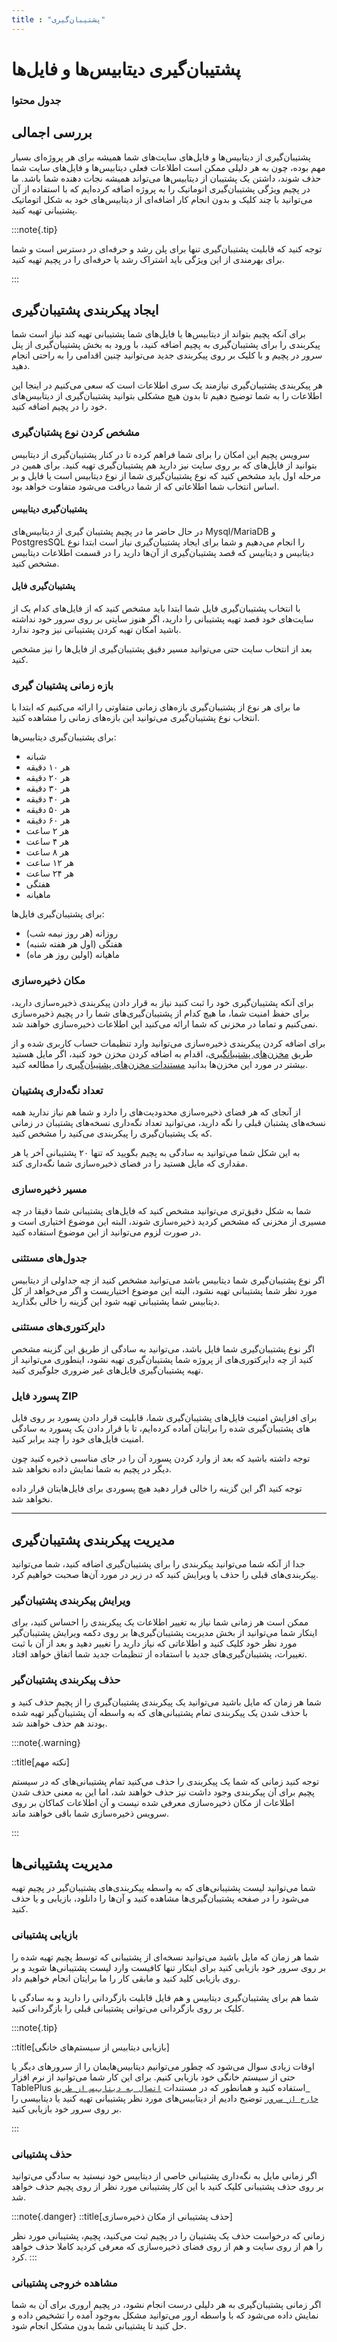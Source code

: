```yaml
---
title : "پشتیبان‌گیری"
---
```


# پشتیبان‌گیری دیتابیس‌ها و فایل‌ها


### جدول محتوا

## بررسی اجمالی

پشتیبان‌گیری از دیتابیس‌ها و فایل‌های سایت‌های شما همیشه برای هر پروژه‌ای بسیار مهم بوده، چون به هر دلیلی ممکن است اطلاعات فعلی دیتابیس‌ها و فایل‌های سایت شما حذف شوند، داشتن یک پشتیبان از دیتابیس‌ها می‌تواند همیشه نجات دهنده شما باشد. ما در پچیم ویژگی پشتیبان‌گیری اتوماتیک را به پروژه اضافه کرده‌ایم که با استفاده از آن می‌توانید با چند کلیک و بدون انجام کار اضافه‌ای از دیتابیس‌های خود به شکل اتوماتیک پشتیبانی تهیه کنید.

:::note{.tip}

توجه کنید که قابلیت پشتیبان‌گیری تنها برای پلن رشد و حرفه‌ای در دسترس است و شما برای بهرمندی از این ویژگی باید اشتراک رشد یا حرفه‌ای را در پچیم تهیه کنید.

:::

## ایجاد پیکربندی پشتیبان‌گیری
<div id="56098048706"><script type="text/JavaScript" src="https://www.aparat.com/embed/n9bsh?data[rnddiv]=56098048706&data[responsive]=yes"></script></div>


برای آنکه پچیم بتواند از دیتابیس‌ها یا فایل‌های شما پشتیبانی تهیه کند نیاز است شما پیکربندی را برای پشتیبان‌گیری به پچیم اضافه کنید، با ورود به بخش پشتیبان‌گیری از پنل سرور در پچیم و با کلیک بر روی پیکربندی جدید می‌توانید چنین اقدامی را به راحتی انجام دهید.

هر پیکربندی پشتیبان‌گیری نیازمند یک سری اطلاعات است که سعی می‌کنیم در اینجا این اطلاعات را به شما توضیح دهیم تا بدون هیچ مشکلی بتوانید پشتیبان‌گیری از دیتابیس‌های خود را در پچیم اضافه کنید.

### مشخص کردن نوع پشتبان‌گیری

سرویس پچیم این امکان را برای شما فراهم کرده تا در کنار پشتیبان‌گیری از دیتابیس بتوانید از فایل‌های که بر روی سایت نیز دارید هم پشتیبان‌گیری تهیه کنید. برای همین در مرحله اول باید مشخص کنید که نوع پشتیبان‌گیری شما از نوع دیتابیس است یا فایل و بر اساس انتخاب شما اطلاعاتی که از شما دریافت می‌شود متفاوت خواهد بود.

#### پشتیبان‌گیری دیتابیس

در حال حاضر ما در پچیم پشتیبان گیری از دیتابیس‌های Mysql/MariaDB و PostgresSQL را انجام می‌دهیم و شما برای ایجاد پشتیبان‌گیری نیاز است ابتدا نوع دیتابیس و دیتابیس‌ که قصد پشتیبان‌گیری از آن‌ها دارید را در قسمت اطلاعات دیتابیس مشخص کنید.

#### پشتیبان‌گیری فایل

با انتخاب پشتیبان‌گیری فایل شما ابتدا باید مشخص کنید که از فایل‌های کدام یک از سایت‌های خود قصد تهیه پشتیبانی را دارید، اگر هنوز سایتی بر روی سرور خود نداشته باشید امکان تهیه کردن پشتیبانی نیز وجود ندارد.

بعد از انتخاب سایت حتی می‌توانید مسیر دقیق پشتیبان‌گیری از فایل‌ها را نیز مشخص کنید.

### بازه زمانی پشتیبان گیری

ما برای هر نوع از پشتیبان‌گیری بازه‌های زمانی متفاوتی را ارائه می‌کنیم که ابتدا با انتخاب نوع پشتیبان‌گیری می‌توانید این بازه‌های زمانی را مشاهده کنید.

برای پشتیبان‌گیری دیتابیس‌ها: 

- شبانه
- هر ۱۰ دقیقه
- هر ۲۰ دقیقه
- هر ۳۰ دقیقه
- هر ۴۰ دقیقه
- هر ۵۰ دقیقه
- هر ۶۰ دقیقه
- هر ۲ ساعت
- هر ۴ ساعت
- هر ۸ ساعت
- هر ۱۲ ساعت
- هر ۲۴ ساعت
- هفتگی
- ماهیانه

برای پشتیبان‌گیری فایل‌ها: 

- روزانه (هر روز نیمه شب)
- هفتگی (اول هر هفته شنبه)
- ماهیانه (اولین روز هر ماه)


### مکان ذخیره‌سازی
<div id="30628433088"><script type="text/JavaScript" src="https://www.aparat.com/embed/VuiUP?data[rnddiv]=30628433088&data[responsive]=yes"></script></div>



برای آنکه پشتیبان‌گیری خود را ثبت کنید نیاز به قرار دادن پیکربندی ذخیره‌‌سازی دارید، برای حفظ امنیت شما، ما هیچ کدام از پشتیبان‌گیری‌های شما را در پچیم ذخیره‌سازی نمی‌کنیم و تماما در مخزنی که شما ارائه می‌کنید این اطلاعات ذخیره‌سازی خواهند شد.

برای اضافه کردن پیکربندی ذخیره‌سازی می‌توانید وارد تنظیمات حساب کاربری شده و از طریق [مخزن‌های پشتیبانگیری](https://app.pachim.sh/profile/backup-configurations)، اقدام به اضافه کردن مخزن خود کنید، اگر مایل هستید بیشتر در مورد این مخزن‌ها بدانید [مستندات مخزن‌های پشتیبان‌گیری](/accounts/backup-configurations) را مطالعه کنید.

### تعداد نگه‌داری پشتیبان

از آنجای که هر فضای ذخیره‌سازی محدودیت‌های را دارد و شما هم نیاز ندارید همه نسخه‌های پشتبان قبلی را نگه دارید، می‌توانید تعداد نگه‌داری نسخه‌های پشتیبان در زمانی که یک پشتیبان‌گیری را پیکربندی می‌کنید را مشخص کنید.

به این شکل شما می‌توانید به سادگی به پچیم بگویید که تنها ۲۰ پشتیبانی آخر یا هر مقداری که مایل هستید را در فضای ذخیره‌سازی شما نگه‌داری کند.

### مسیر ذخیره‌سازی

شما به شکل دقیق‌تری می‌توانید مشخص کنید که فایل‌های پشتیبانی شما دقیقا در چه مسیری از مخزنی که مشخص کردید ذخیره‌سازی شوند، البته این موضوع اختیاری است و در صورت لزوم می‌توانید از این موضوع استفاده کنید.


### جدول‌های مستثنی

اگر نوع پشتیبان‌گیری شما دیتابیس باشد می‌توانید مشخص کنید از چه جداولی از دیتابیس مورد نظر شما پشتیبانی تهیه نشود، البته این موضوع اختیاریست و اگر می‌خواهد از کل دیتابیس شما پشتیبانی تهیه شود این گزینه را خالی بگذارید.

### دایرکتوری‌های مستثنی

اگر نوع پشتیبان‌گیری شما فایل باشد، می‌توانید به سادگی از طریق این گزینه مشخص کنید از چه دایرکتوری‌های از پروژه شما پشتیبان‌گیری تهیه نشود، اینطوری می‌توانید از تهیه پشتیبان‌گیری فایل‌های غیر ضروری جلوگیری کنید.

### پسورد فایل ZIP

برای افزایش امنیت فایل‌های پشتیبان‌گیری شما، قابلیت قرار دادن پسورد بر روی فایل های پشتیبان‌گیری شده را برایتان آماده کرده‌ایم، تا با قرار دادن یک پسورد به سادگی امنیت فایل‌های خود را چند برابر کنید.

توجه داشته باشید که بعد از وارد کردن پسورد آن را در جای مناسبی ذخیره کنید چون دیگر در پچیم به شما نمایش داده نخواهد شد.

توجه کنید اگر این گزینه را خالی قرار دهید هیچ پسوردی برای فایل‌هایتان قرار داده نخواهد شد.

-------

## مدیریت پیکربندی پشتیبان‌گیری

جدا از آنکه شما می‌توانید پیکربندی را برای پشتیبان‌گیری اضافه کنید، شما می‌توانید پیکربندی‌های قبلی را حذف یا ویرایش کنید که در زیر در مورد آن‌ها صحبت خواهیم کرد.

### ویرایش  پیکربندی پشتیبان‌گیر

ممکن است هر زمانی شما نیاز به تغییر اطلاعات یک پیکربندی را احساس کنید، برای اینکار شما می‌توانید از بخش مدیریت پشتیبان‌گیری‌ها بر روی دکمه ویرایش پشتیبان‌گیر مورد نظر خود کلیک کنید و اطلاعاتی که نیاز دارید را تغییر دهید و بعد از آن با ثبت تغییرات، پشتیبان‌گیری‌های جدید با استفاده از تنظیمات جدید شما اتفاق خواهد افتاد.

### حذف پیکربندی پشتیبان‌گیر

شما هر زمان که مایل باشید می‌توانید یک پیکربندی پشتیبان‌گیری را از پچیم حذف کنید و با حذف شدن یک پیکربندی تمام پشتیبانی‌های که به واسطه آن پشتیبان‌گیر تهیه شده بودند هم حذف خواهند شد. 

:::note{.warning}

::title[نکته مهم]

توجه کنید زمانی که شما یک پیکربندی را حذف می‌کنید تمام پشتیبانی‌های که در سیستم پچیم برای آن پیکربندی وجود داشت نیز حذف خواهند شد، اما این به معنی حذف شدن اطلاعات از مکان ذخیره‌سازی معرفی شده نیست و آن اطلاعات کماکان بر روی سرویس ذخیره‌سازی شما باقی خواهند ماند.

:::

## مدیریت پشتیبانی‌ها

شما می‌توانید لیست پشتیبانی‌های که به واسطه پیکربندی‌های پشتیبان‌گیر در پچیم تهیه می‌شود را در صفحه پشتیبان‌گیری‌ها مشاهده کنید و آن‌ها را دانلود، بازیابی و یا حذف کنید.

### بازیابی پشتیبانی

شما هر زمان که مایل باشید می‌توانید نسخه‌ای از پشتیبانی که توسط پچیم تهیه شده را بر روی سرور خود بازیابی کنید برای اینکار تنها کافیست وارد لیست پشتیبانی‌ها شوید و بر روی بازیابی کلید کنید و مابقی کار را ما برایتان انجام خواهیم داد. 

شما هم برای پشتیبان‌گیری دیتابیس و هم فایل قابلیت بازگردانی را دارید و به سادگی با کلیک بر روی بازگردانی می‌توانی پشتیبانی قبلی را بازگردانی کنید.

:::note{.tip}

::title[بازیابی دیتابیس از سیستم‌های خانگی]

اوقات زیادی سوال می‌شود که چطور می‌توانیم دیتابیس‌هایمان را از سرورهای دیگر یا حتی از سیستم خانگی خود بازیابی کنیم. برای این کار شما می‌توانید از نرم افزار TablePlus استفاده کنید و همانطور که در مستندات [`اتصال به دیتابیس از طریق خارج از سرور`](/servers/databases#اتصال-به-دیتابیس-از-طریق-خارج-از-سرور) توضیح دادیم از دیتابیس‌های مورد نظر پشتیبانی تهیه کنید یا دیتابیسی را بر روی سرور خود بازیابی کنید.

:::

### حذف پشتیبانی

اگر زمانی مایل به نگه‌داری پشتیبانی خاصی از دیتابیس خود نیستید به سادگی می‌توانید بر روی حذف پشتیبانی کلیک کنید با این کار پشتیبانی مورد نظر از روی پچیم حذف خواهد شد.

:::note{.danger}
::title[حذف پشتیبانی از مکان ذخیره‌سازی]

زمانی که درخواست حذف یک پشتیبان را در پچیم ثبت می‌کنید، پچیم، پشتیبانی مورد نظر را هم از روی سایت و هم از روی فضای ذخیره‌سازی که معرفی کردید کاملا حذف خواهد کرد.
:::

### مشاهده خروجی پشتیبانی

اگر زمانی پشتیبان‌گیری به هر دلیلی درست انجام نشود، در پچیم اروری برای آن به شما نمایش داده می‌شود که با واسطه ارور می‌توانید مشکل به‌وجود آمده را تشخیص داده و حل کنید تا پشتیبانی شما بدون مشکل انجام شود.

